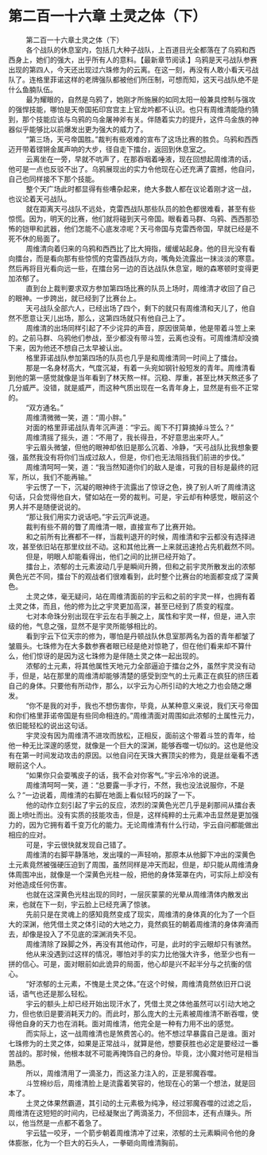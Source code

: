 <h1>第二百一十六章 土灵之体（下）</h1>
<div id="content">&nbsp&nbsp&nbsp&nbsp&nbsp&nbsp&nbsp&nbsp
 第二百一十六章土灵之体（下）
 <br/>&nbsp&nbsp&nbsp&nbsp&nbsp&nbsp&nbsp&nbsp
 各个战队的休息室内，包括几大种子战队，上百道目光全都落在了乌鸦和西西身上，她们的强大，出乎所有人的意料。【最新章节阅读.】乌鸦是天弓战队参赛出现的第四人，今天还出现过六珠修为的云离。在这一刻，再没有人敢小看天弓战队了。连格里菲诺这样的老牌强队都被他们所压制，可想而知，这天弓战队绝不是什么鱼腩队伍。
 <br/>&nbsp&nbsp&nbsp&nbsp&nbsp&nbsp&nbsp&nbsp
 最为耀眼的，自然是乌鸦了，她刚才所施展的如同太阳一般兼具控制与强攻的强悍技能，哪怕是天帝国拓印宫宫主上官龙吟都不认识。也只有周维清能隐约猜到，那个技能应该与乌鸦的乌金屠神斧有关。伴随着实力的提升，这件乌金族的神器似乎能够比以前爆发出更为强大的威力了。
 <br/>&nbsp&nbsp&nbsp&nbsp&nbsp&nbsp&nbsp&nbsp
 “第三场，天弓帝国胜。”裁判有些艰难的宣布了这场比赛的胜负。乌鸦和西西迈开带着铿锵金属声响的大步，径自走下擂台，返回到休息室之。
 <br/>&nbsp&nbsp&nbsp&nbsp&nbsp&nbsp&nbsp&nbsp
 云离坐在一旁，早就不吭声了，在那吞咽着唾液，现在回想起周维清的话，他可是一点也反驳不出了。乌鸦展现出的实力令他现在心还充满了震撼，他自问，自己也同样接不下那个技能。
 <br/>&nbsp&nbsp&nbsp&nbsp&nbsp&nbsp&nbsp&nbsp
 整个天广场此时都显得有些嘈杂起来，绝大多数人都在议论着刚才这一战，也议论着天弓战队。
 <br/>&nbsp&nbsp&nbsp&nbsp&nbsp&nbsp&nbsp&nbsp
 就在距离天弓战队不远处，克雷西战队那些队员的脸色都很难看，甚至有些惊慌。因为，明天的比赛，他们就将碰到天弓帝国。眼看着马群、乌鸦、西西那恐怖的铠甲和武器，他们怎能不心底发凉呢？天弓帝国与克雷西帝国，早就已经是不死不休的局面了。
 <br/>&nbsp&nbsp&nbsp&nbsp&nbsp&nbsp&nbsp&nbsp
 周维清向着归来的乌鸦和西西比了比大拇指，缓缓站起身。他的目光没有看向擂台，而是看向那有些惊慌的克雷西战队方向，嘴角处流露出一抹淡淡的寒意。然后再将目光看向远一些，在擂台另一边的百达战队休息室，眼的森寒顿时变得更加浓郁了。
 <br/>&nbsp&nbsp&nbsp&nbsp&nbsp&nbsp&nbsp&nbsp
 直到台上裁判要求双方参加第四场比赛的队员上场时，周维清才收回了自己的眼神。一步跨出，就已经到了比赛台上。
 <br/>&nbsp&nbsp&nbsp&nbsp&nbsp&nbsp&nbsp&nbsp
 天弓战队全部六人，已经出场了四个，剩下的就只有周维清和天儿了，他自然不愿意让天儿出场，那么，这第四场就只有他自己上了。
 <br/>&nbsp&nbsp&nbsp&nbsp&nbsp&nbsp&nbsp&nbsp
 周维清的出场同样引起了不少诧异的声音，原因很简单，他是带着斗笠上来的。之前马群、乌鸦他们参战，至少都没有带斗笠，云离也没有。可周维清却没摘下来，因为他还不想自己太早被认出。
 <br/>&nbsp&nbsp&nbsp&nbsp&nbsp&nbsp&nbsp&nbsp
 格里菲诺战队参加第四场的队员也几乎是和周维清同一时间上了擂台。
 <br/>&nbsp&nbsp&nbsp&nbsp&nbsp&nbsp&nbsp&nbsp
 那是一名身材高大，气度沉凝，有着一头宛如钢针般短发的青年。周维清看到他的第一感觉就像是当年看到了林天熬一样。沉稳、厚重，甚至比林天熬还多了几分威严。没错，就是威严，而这种气质出现在一名青年身上，显然是有些不正常的。
 <br/>&nbsp&nbsp&nbsp&nbsp&nbsp&nbsp&nbsp&nbsp
 “双方通名。”
 <br/>&nbsp&nbsp&nbsp&nbsp&nbsp&nbsp&nbsp&nbsp
 周维清微微一笑，道：“周小胖。”
 <br/>&nbsp&nbsp&nbsp&nbsp&nbsp&nbsp&nbsp&nbsp
 对面的格里菲诺战队青年沉声道：“宇云。阁下不打算摘掉斗笠么？”
 <br/>&nbsp&nbsp&nbsp&nbsp&nbsp&nbsp&nbsp&nbsp
 周维清摇了摇头，道：“不用了，我长得丑，不好意思出来吓人。”
 <br/>&nbsp&nbsp&nbsp&nbsp&nbsp&nbsp&nbsp&nbsp
 宇云眉头微皱，但他的眼神却依旧是那么沉着、冷静，“天弓战队比我想象要强，虽然我没有将你们当成过敌人，但是，你们也无法阻挡我们前进的步伐。”
 <br/>&nbsp&nbsp&nbsp&nbsp&nbsp&nbsp&nbsp&nbsp
 周维清呵呵一笑，道：“我当然知道你们的敌人是谁，可我的目标是最终的冠军，所以，我们不能再输。”
 <br/>&nbsp&nbsp&nbsp&nbsp&nbsp&nbsp&nbsp&nbsp
 宇云愣了一下，沉凝的眼神终于流露出了惊讶之色，换了别人听了周维清这句话，只会觉得他自大，譬如站在一旁的裁判。可是，宇云却有种感觉，眼前这个男人并不是随便说说的。
 <br/>&nbsp&nbsp&nbsp&nbsp&nbsp&nbsp&nbsp&nbsp
 “那让我们用实力说话吧。”宇云沉声说道。
 <br/>&nbsp&nbsp&nbsp&nbsp&nbsp&nbsp&nbsp&nbsp
 裁判有些不屑的瞥了周维清一眼，直接宣布了比赛开始。
 <br/>&nbsp&nbsp&nbsp&nbsp&nbsp&nbsp&nbsp&nbsp
 和之前所有比赛都不一样，当裁判退开的时候，周维清和宇云都没有选择进攻，甚至依旧站在那里纹丝不动。这和其他比赛一上来就迅速抢占先机截然不同。
 <br/>&nbsp&nbsp&nbsp&nbsp&nbsp&nbsp&nbsp&nbsp
 但是，明眼人却能看得出，他们之间的比拼已经开始了。
 <br/>&nbsp&nbsp&nbsp&nbsp&nbsp&nbsp&nbsp&nbsp
 擂台上，浓郁的土元素波动几乎是瞬间升腾，但和之前宇灵所散发出的浓郁黄色光芒不同，擂台下的观战者们很难看到，此时整个比赛台的地面都变成了深黄色。
 <br/>&nbsp&nbsp&nbsp&nbsp&nbsp&nbsp&nbsp&nbsp
 土灵之体，毫无疑问，站在周维清面前的宇云和之前的宇灵一样，也拥有着土灵之体，而且，他的修为比之宇灵更加高深，甚至已经到了质变的程度。
 <br/>&nbsp&nbsp&nbsp&nbsp&nbsp&nbsp&nbsp&nbsp
 七对本命珠分别出现在宇云左右手腕之上，属性和宇灵一样，但是，进入宗级的他，气息之强，显然不是宇灵所能够相比的。
 <br/>&nbsp&nbsp&nbsp&nbsp&nbsp&nbsp&nbsp&nbsp
 看到宇云下位天宗的修为，哪怕是丹顿战队休息室那两名为首的青年都皱了皱眉头。七珠修为在大多数参赛者眼已经是绝对惊艳了，但在他们看来却不算什么，他们惊讶的是因为这七珠修为是伴随土灵之体一起出现的。
 <br/>&nbsp&nbsp&nbsp&nbsp&nbsp&nbsp&nbsp&nbsp
 浓郁的土元素，将其他属性天地元力全部逼迫于擂台之外，虽然宇灵没有动手，但是，站在那里的周维清却能够清楚的感受到空气的土元素正在疯狂的挤压着自己的身体。只要他有所动作，那么，以宇云为心所引动的大地之力也会随之爆发。
 <br/>&nbsp&nbsp&nbsp&nbsp&nbsp&nbsp&nbsp&nbsp
 “你不是我的对手，我也不想伤害你，毕竟，从某种意义来说，我们天弓帝国和你们格里菲诺帝国是有些同命相连的。”周维清面对周围如此浓郁的土属性元力，依旧能轻松的说出这句话。
 <br/>&nbsp&nbsp&nbsp&nbsp&nbsp&nbsp&nbsp&nbsp
 宇灵没有因为周维清不进攻而放松，正相反，面前这个带着斗笠的青年，给他一种无比深邃的感觉，就像是一个巨大的深渊，能够吞噬一切似的。这也是他没有在第一时间发动攻击的原因。以他自问在天珠大赛顶尖的修为，竟是丝毫看不透眼前这个人。
 <br/>&nbsp&nbsp&nbsp&nbsp&nbsp&nbsp&nbsp&nbsp
 “如果你只会耍嘴皮子的话，我不会对你客气。”宇云冷冷的说道。
 <br/>&nbsp&nbsp&nbsp&nbsp&nbsp&nbsp&nbsp&nbsp
 周维清呵呵一笑，道：“总要露一手才行，不然，我也没法说服你，不是么？”一边说着，周维清的右脚在地面上看似轻巧的跺了一下。
 <br/>&nbsp&nbsp&nbsp&nbsp&nbsp&nbsp&nbsp&nbsp
 他的动作立刻引起了宇云的反应，浓烈的深黄色光芒几乎是刹那间从擂台表面上喷吐而出。没有实质的技能攻击，但是，这样纯粹的土元素冲击显然是更加强力的，因为它拥有着千变万化的能力。无论周维清有什么行动，宇云自问都能做出相应的应对。
 <br/>&nbsp&nbsp&nbsp&nbsp&nbsp&nbsp&nbsp&nbsp
 可是，宇云很快就发现自己错了。
 <br/>&nbsp&nbsp&nbsp&nbsp&nbsp&nbsp&nbsp&nbsp
 周维清的右脚平静落地，发出噗的一声轻响，那原本从他脚下冲出的深黄色土元素竟然被强硬压迫到了周围，虽然同样是冲天而起，但是，却只能从周维清身体周围冲出，就像是一个深黄色光柱一般，把他的身体笼罩在内，可实际上却没有对他造成任何伤害。
 <br/>&nbsp&nbsp&nbsp&nbsp&nbsp&nbsp&nbsp&nbsp
 也就在这深黄色光柱出现的同时，一层灰蒙蒙的光晕从周维清体内散发出来，也就在下一刻，宇云脸上已经充满了惊骇。
 <br/>&nbsp&nbsp&nbsp&nbsp&nbsp&nbsp&nbsp&nbsp
 先前只是在灵魂上的感知竟然变成了现实，周维清的身体真的化为了一个巨大的深渊，他凭借土灵之体引动的大地之力，竟然疯狂的朝着周维清的身体奔涌而去，却像是投入了不见底的深渊消失不见。
 <br/>&nbsp&nbsp&nbsp&nbsp&nbsp&nbsp&nbsp&nbsp
 周维清除了跺脚之外，再没有其他动作，可是，此时的宇云眼却只有骇然。
 <br/>&nbsp&nbsp&nbsp&nbsp&nbsp&nbsp&nbsp&nbsp
 他从来没遇到过这样的情况，哪怕对手的实力比他强大许多，他至少也有一拼的信心。可是，面对眼前如此诡异的局面，他心却是兴不起半分与之抗衡的信心。
 <br/>&nbsp&nbsp&nbsp&nbsp&nbsp&nbsp&nbsp&nbsp
 “好浓郁的土元素，不愧是土灵之体。”在这个时候，周维清竟然依旧开口说话，语气也还是那么轻松。
 <br/>&nbsp&nbsp&nbsp&nbsp&nbsp&nbsp&nbsp&nbsp
 宇云的额头上却已经开始出现汗水了，凭借土灵之体他虽然可以引动大地之力，但也依旧是要消耗天力的。而此时，那么庞大的土元素被周维清不断吞噬，使得他自身的天力也在消耗。面对周维清，他完全是一种有力用不出的感觉。
 <br/>&nbsp&nbsp&nbsp&nbsp&nbsp&nbsp&nbsp&nbsp
 而实际上，这一战周维清也是煞费苦心的。他不想过早暴露自己是谁。面对七珠修为的土灵之体，如果是正常战斗，就算是他，想要获胜也必定是要经过一番苦战的。那时候，他根本就不可能再掩饰自己的身份。毕竟，沈小魔对他可是相当熟悉。
 <br/>&nbsp&nbsp&nbsp&nbsp&nbsp&nbsp&nbsp&nbsp
 所以，周维清用了一滴圣力，而这圣力注入的，正是邪魔吞噬。
 <br/>&nbsp&nbsp&nbsp&nbsp&nbsp&nbsp&nbsp&nbsp
 斗笠棉纱后，周维清脸上是流露着笑容的，他现在心的第一个想法，就是回本了。
 <br/>&nbsp&nbsp&nbsp&nbsp&nbsp&nbsp&nbsp&nbsp
 土灵之体果然霸道，其引动的土元素极为纯净，经过邪魔吞噬的过滤之后，周维清在这短短的时间内，已经凝聚出了两滴圣力，不但回本，还有点赚头。所以，他当然是一点都不着急了。
 <br/>&nbsp&nbsp&nbsp&nbsp&nbsp&nbsp&nbsp&nbsp
 宇云猛一咬牙，一个箭步朝着周维清冲了过来，浓郁的土元素瞬间令他的身体膨胀，化为一个巨大的石头人，一拳砸向周维清胸前。
 <br/>&nbsp&nbsp&nbsp&nbsp&nbsp&nbsp&nbsp&nbsp
 <br/>&nbsp&nbsp&nbsp&nbsp&nbsp&nbsp&nbsp&nbsp
</div>
